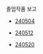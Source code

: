 졸업작품 보고


- [240504](https://github.com/YeoungJun0508/GW-Report/blob/main/240504.md)


- [240512](https://github.com/YeoungJun0508/GW-Report/blob/main/240512.md)


- [240520](https://github.com/YeoungJun0508/GW-Report/blob/main/240520.md)
